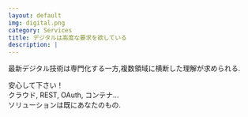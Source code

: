 ```yaml
---
layout: default
img: digital.png
category: Services
title: デジタルは高度な要求を欲している
description: |
---
```

  最新デジタル技術は専門化する一方,複数領域に横断した理解が求められる.  
  
  安心して下さい！  
  クラウド, REST, OAuth, コンテナ...  
  ソリューションは既にあなたのもの.
  